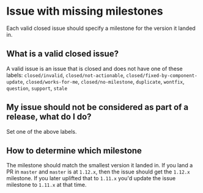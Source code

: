 # Issue with missing milestones

Each valid closed issue should specify a milestone for the version it landed in.

## What is a valid closed issue?

A valid issue is an issue that is closed and does not have one of these labels: `closed/invalid`, `closed/not-actionable`, `closed/fixed-by-component-update`, `closed/works-for-me`, `closed/no-milestone`, `duplicate`,
`wontfix`, `question`, `support`, `stale`

## My issue should not be considered as part of a release, what do I do?

Set one of the above labels.

## How to determine which milestone

The milestone should match the smallest version it landed in.
If you land a PR in `master` and `master` is at `1.12.x`, then the issue should get the `1.12.x` milestone.
If you later uplifted that to `1.11.x` you'd update the issue milestone to `1.11.x` at that time.